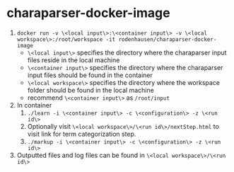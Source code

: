 # charaparser-docker-image

1. `docker run -v \<local input\>:\<container input\> -v \<local workspace\>:/root/workspace -it rodenhausen/charaparser-docker-image`
   * `\<local input\>` specifies the directory where the charaparser input files reside in the local machine
   * `\<container input\>` specifies the directory where the charaparser input files should be found in the container
   * `\<local workspace\>` specifies the directory where the workspace folder should be found in the local machine
   * recommend `\<container input\>` as `/root/input`
2. In container
   1. `./learn -i \<container input\> -c \<configuration\> -z \<run id\>`
   2. Optionally visit `\<local workspace\>/\<run id\>/nextStep.html` to visit link for term categorization step.
   3. `./markup -i \<container input\> -c \<configuration\> -z \<run id\>`
3. Outputted files and log files can be found in `\<local workspace\>/\<run id\>`
